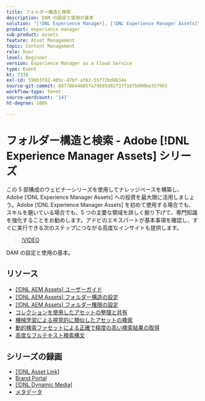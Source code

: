```yaml
---
title: フォルダー構造と検索
description: DAM の設定と使用の基本
solution: "[!DNL Experience Manager], [!DNL Experience Manager Assets]"
product: experience manager
sub-product: assets
feature: Asset Management
topic: Content Management
role: User
level: Beginner
version: Experience Manager as a Cloud Service
type: Event
kt: 7338
exl-id: 596b3f82-405c-47bf-af63-55f72bd8634e
source-git-commit: 88778b44085fa79695d92f37f167b000be357965
workflow-type: tm+mt
source-wordcount: '143'
ht-degree: 100%

---
```


# フォルダー構造と検索 - Adobe [!DNL Experience Manager Assets] シリーズ

この 5 部構成のウェビナーシリーズを使用してナレッジベースを構築し、Adobe [!DNL Experience Manager Assets] への投資を最大限に活用しましょう。Adobe [!DNL Experience Manager Assets] を初めて使用する場合でも、スキルを磨いている場合でも、5 つの主要な領域を詳しく掘り下げて、専門知識を強化することをお勧めします。アドビのエキスパートが基本事項を確認し、すぐに実行できる次のステップにつながる高度なインサイトも提供します。

>[!VIDEO](https://video.tv.adobe.com/v/332135/?quality=12&learn=on&hidetitle=true)

DAM の設定と使用の基本。

## リソース

* [[!DNL AEM Assets] ユーザーガイド](https://experienceleague.adobe.com/ja/docs/experience-manager-65/content/assets/assets)
* [ [!DNL AEM Assets]  フォルダー構造の設定](https://experienceleague.adobe.com/ja/docs/experience-manager-learn/assets/configuring/baseline-folders)
* [ [!DNL AEM Assets]  フォルダー権限の設定](https://experienceleague.adobe.com/ja/docs/experience-manager-learn/assets/configuring/baseline-permissions)
* [コレクションを使用したアセットの整理と共有](https://experienceleague.adobe.com/ja/docs/experience-manager-learn/assets/search-and-discovery/collections)
* [機械学習による視覚的に類似したアセットの検索](https://experienceleague.adobe.com/ja/docs/experience-manager-learn/assets/search-and-discovery/search)
* [動的検索ファセットによる正確で精度の高い検索結果の取得](https://experienceleague.adobe.com/ja/docs/experience-manager-learn/assets/search-and-discovery/search)
* [高度なフルテキスト検索構文](https://experienceleague.adobe.com/ja/docs/experience-manager-64/assets/using/gql-search#using)

## シリーズの録画

* [[!DNL Asset Link]](asset-link.md)
* [Brand Portal](brand-portal.md)
* [[!DNL Dynamic Media]](dynamic-media.md)
* [メタデータ](metadata.md)
